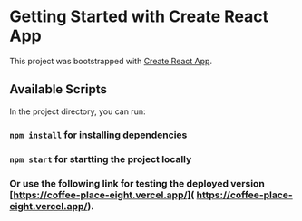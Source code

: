 # Getting Started with Create React App

This project was bootstrapped with [Create React App](https://github.com/facebook/create-react-app).

## Available Scripts

In the project directory, you can run:

### `npm install` for installing dependencies 

### `npm start` for startting the project locally 

### Or use the following link for testing the deployed version  [https://coffee-place-eight.vercel.app/]( https://coffee-place-eight.vercel.app/).
